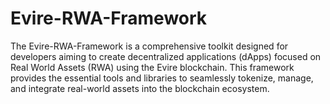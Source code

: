# Evire-RWA-Framework
The Evire-RWA-Framework is a comprehensive toolkit designed for developers aiming to create decentralized applications (dApps) focused on Real World Assets (RWA) using the Evire blockchain. This framework provides the essential tools and libraries to seamlessly tokenize, manage, and integrate real-world assets into the blockchain ecosystem.
